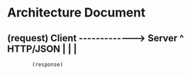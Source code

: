 Architecture Document
=====================
(request)
Client -------------> Server
   ^     HTTP/JSON       |
   |                                 |
   -----------------------
            (response)